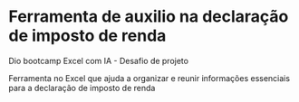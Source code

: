 # Ferramenta de auxilio na declaração de imposto de renda

Dio bootcamp Excel com IA - Desafio de projeto 

Ferramenta no Excel que ajuda a organizar e reunir informações essenciais para a declaração de imposto de renda
